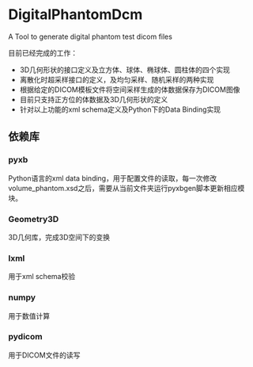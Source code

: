 # DigitalPhantomDcm
A Tool to generate digital phantom test dicom files

目前已经完成的工作：

- 3D几何形状的接口定义及立方体、球体、椭球体、圆柱体的四个实现
- 离散化时超采样接口的定义，及均匀采样、随机采样的两种实现
- 根据给定的DICOM模板文件将空间采样生成的体数据保存为DICOM图像
- 目前只支持正方位的体数据及3D几何形状的定义
- 针对以上功能的xml schema定义及Python下的Data Binding实现

## 依赖库 ##

### pyxb ###
Python语言的xml data binding，用于配置文件的读取，每一次修改volume_phantom.xsd之后，需要从当前文件夹运行pyxbgen脚本更新相应模块。

### Geometry3D ###
3D几何库，完成3D空间下的变换

### lxml ###
用于xml schema校验

### numpy ###
用于数值计算

### pydicom ###
用于DICOM文件的读写
